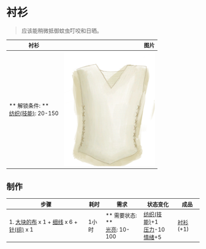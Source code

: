 # 衬衫  
> 应该能稍微抵御蚊虫叮咬和日晒。  
  
  衬衫  |   图片   
 ----  |  ----:   
 ** 解锁条件: **<br>[纺织(技能)](Skill_Tailoring.md): 20-150  |  <img decoding="async" src="Sprite/ShirtFiber.png" href="a.md" style="max-width:300px;max-height:300px;">   
  
## 制作  
步骤  |  耗时  |  需求  |  状态变化  |  成品  
----  |  ----  |  ----  |  ----  |  ----  
1. [大块的布](ClothLarge.md) x 1 + [细线](CordFiber.md) x 6 + [针(组)](GpTag_Needle.md) x 1  |  1小时  |  ** 需要状态: **<br>[光亮](Light.md): 10-100  |  [纺织(技能)](Skill_Tailoring.md)+1<br>[压力](Stress.md)-10<br>[情绪](Morale.md)+5  |  [衬衫](ShirtFiber.md)(+1)  
